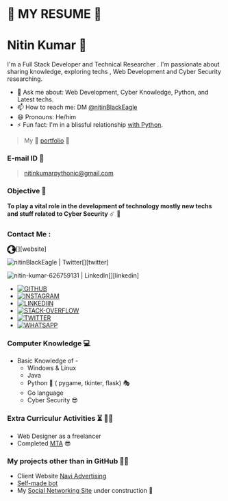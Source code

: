 
# :pushpin: **MY RESUME** :boy:

# Nitin Kumar 👋

I'm a Full Stack Developer and Technical Researcher . I'm passionate about sharing knowledge, exploring techs , Web Development and Cyber Security researching.

- 💬 Ask me about: Web Development, Cyber Knowledge, Python, and Latest techs.
- 📫 How to reach me: DM [@nitinBlackEagle](https://twitter.com/nitinBlackEagle)
- 😄 Pronouns: He/him
- ⚡ Fun fact: I'm in a blissful relationship [with Python](https://www.python.org).

> My :link: [portfolio](https://bit.ly/kumarnitin)  :gem:

### E-mail ID :e-mail:

> nitinkumarpythonic@gmail.com

### Objective :dart: 

__To play a vital role in the development of technology mostly new techs and stuff related to Cyber Security__ :comet: :gem:

### Contact Me :

[<img align="left" alt="https:bit.ly/kumarnitin" height="20" src="https://raw.githubusercontent.com/iconic/open-iconic/master/svg/globe.svg" />][website]

[<img align="left" alt="nitinBlackEagle | Twitter" height="20" src="https://cdn.jsdelivr.net/npm/simple-icons@v3/icons/twitter.svg" />][twitter]

[<img align="left" alt="nitin-kumar-626759131 | LinkedIn" height="20" src="https://cdn.jsdelivr.net/npm/simple-icons@v3/icons/linkedin.svg" />][linkedin]







- [![GITHUB](https://drive.google.com/file/d/1vy1Nc9deNlOoLhR8jkJWSvQm9XS1qHAU/view?usp=sharing)](https://github.com/nitin30kumar)
- [![INSTAGRAM](https://anonfiles.com/fdz347V5oe/icons8-instagram-48_png)](https://instagram.com/blackeagle.nitin)
- [![LINKEDIIN](https://anonfiles.com/58z244V8od/icons8-linkedin-48_png)](https://www.linkedin.com/nitin-kumar-626759131)
- [![STACK-OVERFLOW](https://anonfiles.com/T6z540Vboa/icons8-stack-overflow-48_png)](https://stackoverflow.com/users/10957470/nitin-kumar)
- [![TWITTER](https://anonfiles.com/ve0840V2o6/icons8-twitter-48_png)](https://twitter.com/nitinBlackEagle)
- [![WHATSAPP](https://anonfiles.com/Pf044dVfo9/icons8-whatsapp-48_png)](https://api.whatsapp.com/send?phone=919113797193)

### Computer Knowledge :computer:

* Basic Knowledge of -
    * Windows & Linux
    * Java
    * Python :snake: ( pygame, tkinter, flask) :performing_arts:
    * Go language
    * Cyber Security :sunglasses:

### Extra Curriculur Activities :hourglass_flowing_sand: :man_technologist:

* Web Designer as a freelancer 
* Completed [MTA](https://bit.ly/39NaCez) :sunglasses:

### My projects other than in GitHub :technologist:

* Client Website [Navi Advertising](naviadvertising.in)
* [Self-made bot](https://code-sololearn.com/WBKTV8xLY81X/?ref=app)
* My [Social Networking Site](nitsanon.epizy.com) under construction :construction:
